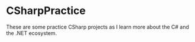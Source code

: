 # CSharpPractice
These are some practice CSharp projects as I learn more about the C# and the .NET ecosystem.
